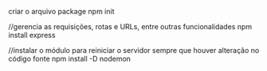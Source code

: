 criar o arquivo package
npm init

//gerencia as requisições, rotas e URLs, entre outras funcionalidades 
npm install express

//instalar o módulo para reiniciar o servidor sempre que houver alteração no código fonte
npm install -D nodemon